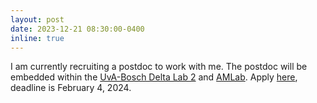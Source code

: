 ```yaml
---
layout: post
date: 2023-12-21 08:30:00-0400
inline: true
---
```


I am currently recruiting a postdoc to work with me. The postdoc will be embedded within the [UvA-Bosch Delta Lab 2](https://ivi.fnwi.uva.nl/uvaboschdeltalab/) and [AMLab](https://amlab.science.uva.nl/). Apply [here](https://vacatures.uva.nl/UvA/job/Postdoctoral-Researcher-in-Machine-Learning/784737702/), deadline is February 4, 2024.
